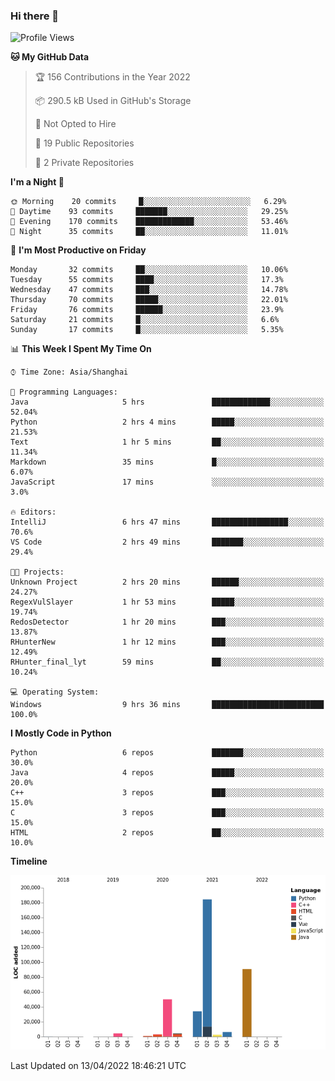 ### Hi there 👋

<!--START_SECTION:waka-->
![Profile Views](http://img.shields.io/badge/Profile%20Views-0-blue)

**🐱 My GitHub Data** 

> 🏆 156 Contributions in the Year 2022
 > 
> 📦 290.5 kB Used in GitHub's Storage 
 > 
> 🚫 Not Opted to Hire
 > 
> 📜 19 Public Repositories 
 > 
> 🔑 2 Private Repositories  
 > 
**I'm a Night 🦉** 

```text
🌞 Morning    20 commits     █░░░░░░░░░░░░░░░░░░░░░░░░   6.29% 
🌆 Daytime    93 commits     ███████░░░░░░░░░░░░░░░░░░   29.25% 
🌃 Evening    170 commits    █████████████░░░░░░░░░░░░   53.46% 
🌙 Night      35 commits     ██░░░░░░░░░░░░░░░░░░░░░░░   11.01%

```
📅 **I'm Most Productive on Friday** 

```text
Monday       32 commits     ██░░░░░░░░░░░░░░░░░░░░░░░   10.06% 
Tuesday      55 commits     ████░░░░░░░░░░░░░░░░░░░░░   17.3% 
Wednesday    47 commits     ███░░░░░░░░░░░░░░░░░░░░░░   14.78% 
Thursday     70 commits     █████░░░░░░░░░░░░░░░░░░░░   22.01% 
Friday       76 commits     ██████░░░░░░░░░░░░░░░░░░░   23.9% 
Saturday     21 commits     █░░░░░░░░░░░░░░░░░░░░░░░░   6.6% 
Sunday       17 commits     █░░░░░░░░░░░░░░░░░░░░░░░░   5.35%

```


📊 **This Week I Spent My Time On** 

```text
⌚︎ Time Zone: Asia/Shanghai

💬 Programming Languages: 
Java                     5 hrs               █████████████░░░░░░░░░░░░   52.04% 
Python                   2 hrs 4 mins        █████░░░░░░░░░░░░░░░░░░░░   21.53% 
Text                     1 hr 5 mins         ██░░░░░░░░░░░░░░░░░░░░░░░   11.34% 
Markdown                 35 mins             █░░░░░░░░░░░░░░░░░░░░░░░░   6.07% 
JavaScript               17 mins             ░░░░░░░░░░░░░░░░░░░░░░░░░   3.0%

🔥 Editors: 
IntelliJ                 6 hrs 47 mins       █████████████████░░░░░░░░   70.6% 
VS Code                  2 hrs 49 mins       ███████░░░░░░░░░░░░░░░░░░   29.4%

🐱‍💻 Projects: 
Unknown Project          2 hrs 20 mins       ██████░░░░░░░░░░░░░░░░░░░   24.27% 
RegexVulSlayer           1 hr 53 mins        █████░░░░░░░░░░░░░░░░░░░░   19.74% 
RedosDetector            1 hr 20 mins        ███░░░░░░░░░░░░░░░░░░░░░░   13.87% 
RHunterNew               1 hr 12 mins        ███░░░░░░░░░░░░░░░░░░░░░░   12.49% 
RHunter_final_lyt        59 mins             ██░░░░░░░░░░░░░░░░░░░░░░░   10.24%

💻 Operating System: 
Windows                  9 hrs 36 mins       █████████████████████████   100.0%

```

**I Mostly Code in Python** 

```text
Python                   6 repos             ███████░░░░░░░░░░░░░░░░░░   30.0% 
Java                     4 repos             █████░░░░░░░░░░░░░░░░░░░░   20.0% 
C++                      3 repos             ███░░░░░░░░░░░░░░░░░░░░░░   15.0% 
C                        3 repos             ███░░░░░░░░░░░░░░░░░░░░░░   15.0% 
HTML                     2 repos             ██░░░░░░░░░░░░░░░░░░░░░░░   10.0%

```


**Timeline**

![Chart not found](https://raw.githubusercontent.com/SuperMaxine/SuperMaxine/main/charts/bar_graph.png) 


 Last Updated on 13/04/2022 18:46:21 UTC
<!--END_SECTION:waka-->

<!--
**SuperMaxine/SuperMaxine** is a ✨ _special_ ✨ repository because its `README.md` (this file) appears on your GitHub profile.

Here are some ideas to get you started:

- 🔭 I’m currently working on ...
- 🌱 I’m currently learning ...
- 👯 I’m looking to collaborate on ...
- 🤔 I’m looking for help with ...
- 💬 Ask me about ...
- 📫 How to reach me: ...
- 😄 Pronouns: ...
- ⚡ Fun fact: ...
-->

